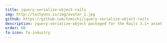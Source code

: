 ```yaml
---
title: jquery-serialize-object-rails
img: http://tachyons.io/img/avatar_1.jpg
github: https://github.com/tomichj/jquery-serialize-object-rails
description: jquery-serialize-object packaged for the Rails 3.1+ asset pipeline.
order: 60
fa-icon: fa-industry
---
```

